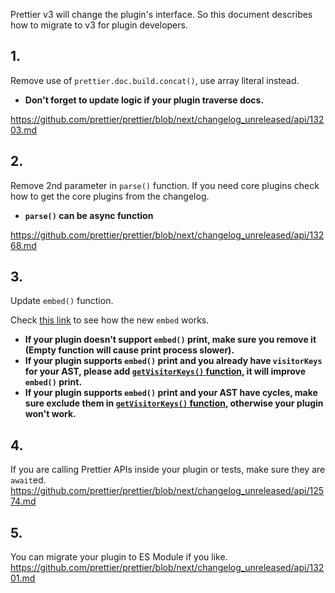 Prettier v3 will change the plugin's interface.
So this document describes how to migrate to v3 for plugin developers.

## 1.
Remove use of `prettier.doc.build.concat()`, use array literal instead.

- **Don't forget to update logic if your plugin traverse docs.**

https://github.com/prettier/prettier/blob/next/changelog_unreleased/api/13203.md

## 2.
Remove 2nd parameter in `parse()` function.
If you need core plugins check how to get the core plugins from the changelog.

- **`parse()` can be async function**

https://github.com/prettier/prettier/blob/next/changelog_unreleased/api/13268.md

## 3.
Update `embed()` function.

Check [this link](https://deploy-preview-9583--prettier.netlify.app/docs/en/next/plugins.html#optional-embed) to see how the new `embed` works.

- **If your plugin doesn't support `embed()` print, make sure you remove it (Empty function will cause print process slower).**
- **If your plugin supports `embed()` print and you already have `visitorKeys` for your AST, please add [`getVisitorKeys()` function](https://deploy-preview-9583--prettier.netlify.app/docs/en/next/plugins.html#optional-getvisitorkeys), it will improve `embed()` print.**
- **If your plugin supports `embed()` print and your AST have cycles, make sure exclude them in [`getVisitorKeys()` function](https://deploy-preview-9583--prettier.netlify.app/docs/en/next/plugins.html#optional-getvisitorkeys), otherwise your plugin won't work.**

## 4.
If you are calling Prettier APIs inside your plugin or tests, make sure they are `await`ed.
https://github.com/prettier/prettier/blob/next/changelog_unreleased/api/12574.md


## 5.
You can migrate your plugin to ES Module if you like.
https://github.com/prettier/prettier/blob/next/changelog_unreleased/api/13201.md
